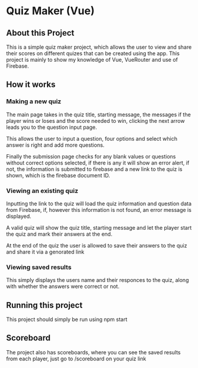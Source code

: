 # Quiz Maker (Vue)

## About this Project
This is a simple quiz maker project, which allows the user to view and share their scores on different quizes that can be created using the app. This project is mainly to show my knowledge of Vue, VueRouter and use of Firebase.

## How it works

### Making a new quiz
The main page takes in the quiz title, starting message, the messages if the player wins or loses and the score needed to win, clicking the next arrow leads you to the question input page.

This allows the user to input a question, four options and select which answer is right and add more questions.

Finally the submission page checks for any blank values or questions without correct options selected, if there is any it will show an error alert, if not, the information is submitted to firebase and a new link to the quiz is shown, which is the firebase document ID.

### Viewing an existing quiz
Inputting the link to the quiz will load the quiz information and question data from Firebase, if, however this information is not found, an error message is displayed.

A valid quiz will show the quiz title, starting message and let the player start the quiz and mark their answers at the end.

At the end of the quiz the user is allowed to save their answers to the quiz and share it via a genorated link

### Viewing saved results
This simply displays the users name and their responces to the quiz, along with whether the answers were correct or not.

## Running this project
This project should simply be run using npm start

## Scoreboard

The project also has scoreboards, where you can see the saved results from each player, just go to /scoreboard on your quiz link